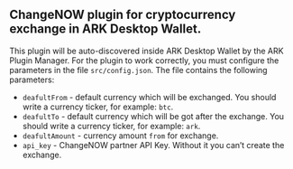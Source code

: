 ## ChangeNOW plugin for cryptocurrency exchange in ARK Desktop Wallet.

This plugin will be auto-discovered inside ARK Desktop Wallet by the ARK Plugin Manager.
For the plugin to work correctly, you must configure the parameters in the file `src/config.json`.
The file contains the following parameters:
- `deafultFrom` - default currency which will be exchanged. You should write a currency ticker, for example: `btc`.
- `deafultTo` - default currency which will be got after the exchange. You should write a currency ticker, for example: `ark`.
- `deafultAmount` - currency amount `from` for exchange.
- `api_key` - ChangeNOW partner API Key. Without it you can’t create the exchange.